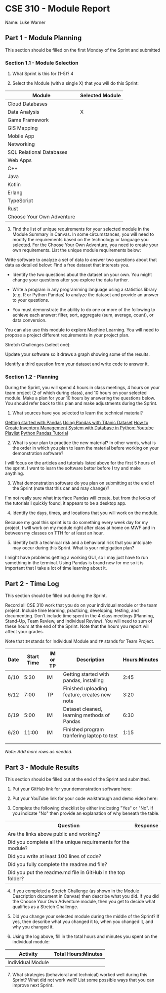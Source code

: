 # CSE 310 - Module Report

Name: Luke Warner

## Part 1 - Module Planning

This section should be filled on the first Monday of the Sprint and submitted

### Section 1.1 - Module Selection

1. What Sprint is this for (1-5)? 4

2. Select the Module (with a single X) that you will do this Sprint:

|Module                   |Selected Module|
|-------------------------|---------------|
|Cloud Databases          |               |
|Data Analysis            |       X       |
|Game Framework           |               |
|GIS Mapping              |               |
|Mobile App               |               |
|Networking               |               |
|SQL Relational Databases |               |
|Web Apps                 |               |
|C++                      |               |
|Java                     |               |
|Kotlin                   |               |
|Erlang                   |               |
|TypeScript               |               |
|Rust                     |               |
|Choose Your Own Adventure|               |

3. Find the list of unique requirements for your selected module in the Module Summary in Canvas.  In some circumstances, you will need to modify the requirements based on the technology or language you selected.  For the Choose Your Own Adventure, you need to create your own requirements.  List the unique module requirements below:

Write software to analyze a set of data to answer two questions about that data as detailed below:
Find a free dataset that interests you.

* Identify the two questions about the dataset on your own. You might change your questions after you explore the data further.

* Write a program in any programming language using a statistics library (e.g. R or Python Pandas) to analyze the dataset and provide an answer to your questions.

* You must demonstrate the ability to do one or more of the following to achieve each answer: filter, sort, aggregate (sum, average, count), or data conversion.

You can also use this module to explore Machine Learning. You will need to propose a project different requirements in your project plan.

Stretch Challenges (select one):

Update your software so it draws a graph showing some of the results.

Identify a third question from your dataset and write code to answer it.

### Section 1.2 - Planning

During the Sprint, you will spend 4 hours in class meetings, 4 hours on your team project (2 of which during class), and 10 hours on your selected module.  Make a plan for your 10 hours by answering the questions below.  You should refer back to this plan and make adjustments during the Sprint.

1. What sources have you selected to learn the technical material?

[Getting started with Pandas](https://pandas.pydata.org/docs/getting_started/intro_tutorials/index.html)
[Using Pandas with Titanic Dataset](https://towardsdatascience.com/getting-started-to-data-analysis-with-python-pandas-with-titanic-dataset-a195ab043c77)
[How to Create Inventory Management System with Database in Python: Youtube Playlist](https://www.youtube.com/watch?v=uxLuAz7b1tU&list=PL4P8sY6zvjk6ef4lpm6XiwJVRahLCp6DI)
[Python Pandas Tutorial](https://www.youtube.com/watch?v=CmorAWRsCAw&list=PLeo1K3hjS3uuASpe-1LjfG5f14Bnozjwy)

2. What is your plan to practice the new material?  In other words, what is the order in which you plan to learn the material before working on your demonstration software?

I will focus on the articles and tutorials listed above for the first 5 hours of the sprint. I want to learn the software better before I try and make anything. 

3. What demonstration software do you plan on submitting at the end of the Sprint (note that this can and may change)?

I'm not really sure what interface Pandas will create, but from the looks of the tutorials I quickly found, it appears to be a desktop app.

4. Identify the days, times, and locations that you will work on the module.

Because my goal this sprint is to do something every week day for my project, I will work on my module right after class at home on MWF and in between my classes on TTH for at least an hour.

5. Identify both a technical risk and a behavioral risk that you antcipate may occur during this Sprint.  What is your mitgigation plan?

I might have problems getting a working GUI, so I may just have to run something in the terminal. Using Pandas is brand new for me so it is important that I take a lot of time learning about it.

## Part 2 - Time Log

This section should be filled out during the Sprint. 

Record all CSE 310 work that you do on your individual module or the team project.  Include time learning, practicing, developing, testing, and documenting.  Don't include time spent in the 4 class meetings (Planning, Stand-Up, Team Review, and Individual Review).  You will need to sum of these hours at the end of the Sprint. Note that the hours you report will affect your grades.

Note that `IM` stands for Individual Module and `TP` stands for Team Project.  

|Date      |Start Time|IM or TP|Description                                 |Hours:Minutes|
|----------|----------|--------|--------------------------------------------|-------------|
|   6/10   |   5:30   |   IM   |  Getting started with pandas, installing   |    2:45     |
|   6/12   |   7:00   |   TP   |Finished uploading feature, creates new note|    3:20     |
|   6/19   |   5:00   |   IM   |Dataset cleaned, learning methods of Pandas |    6:30     |
|   6/20   |   11:00  |   IM   |Finished program tranfering laptop to test  |    1:15     |
|          |          |        |                                            |             |
|          |          |        |                                            |             |

_Note: Add more rows as needed._


## Part 3 - Module Results

This section should be filled out at the end of the Sprint and submitted.

1. Put your GitHub link for your demonstration software here: 

2. Put your YouTube link for your code walkthrough and demo video here:

3. Complete the following checklist by either indicating "Yes" or "No". If you indicate "No" then provide an explanation of why beneath the table.

|Question                                                    |Response|
|------------------------------------------------------------|--------|
|Are the links above public and working?                     |        |
|Did you complete all the unique requirements for the module?|        |
|Did you write at least 100 lines of code?                   |        |
|Did you fully complete the readme.md file?                  |        |
|Did you put the readme.md file in GitHub in the top folder? |        |

4. If you completed a Stretch Challenge (as shown in the Module Description document in Canvas) then describe what you did.  If you did the Choose Your Own Adventure module, then you get to decide what qualifies as a Stretch Challenge.

5. Did you change your selected module during the middle of the Sprint?  If yes, then describe what you changed it to, when you changed it, and why you changed it.

6. Using the log above, fill in the total hours and minutes you spent on the individual module:

|Activity         |Total Hours:Minutes|
|-----------------|-------------------|
|Individual Module|                   |

7. What strategies (behavioral and technical) worked well during this Sprint?  What did not work well?  List some possible ways that you can improve next Sprint.
